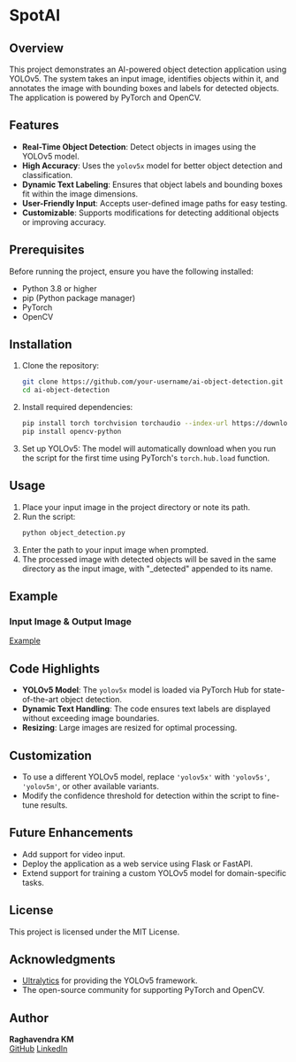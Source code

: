 # SpotAI

## Overview
This project demonstrates an AI-powered object detection application using YOLOv5. The system takes an input image, identifies objects within it, and annotates the image with bounding boxes and labels for detected objects. The application is powered by PyTorch and OpenCV.

## Features
- **Real-Time Object Detection**: Detect objects in images using the YOLOv5 model.
- **High Accuracy**: Uses the `yolov5x` model for better object detection and classification.
- **Dynamic Text Labeling**: Ensures that object labels and bounding boxes fit within the image dimensions.
- **User-Friendly Input**: Accepts user-defined image paths for easy testing.
- **Customizable**: Supports modifications for detecting additional objects or improving accuracy.

## Prerequisites
Before running the project, ensure you have the following installed:

- Python 3.8 or higher
- pip (Python package manager)
- PyTorch
- OpenCV

## Installation
1. Clone the repository:
   ```bash
   git clone https://github.com/your-username/ai-object-detection.git
   cd ai-object-detection
   ```

2. Install required dependencies:
   ```bash
   pip install torch torchvision torchaudio --index-url https://download.pytorch.org/whl/cu118
   pip install opencv-python
   ```

3. Set up YOLOv5:
   The model will automatically download when you run the script for the first time using PyTorch's `torch.hub.load` function.

## Usage
1. Place your input image in the project directory or note its path.
2. Run the script:
   ```bash
   python object_detection.py
   ```
3. Enter the path to your input image when prompted.
4. The processed image with detected objects will be saved in the same directory as the input image, with "_detected" appended to its name.

## Example
### Input Image & Output Image
[Example](https://imgur.com/a/pphbkOo)

## Code Highlights
- **YOLOv5 Model**: The `yolov5x` model is loaded via PyTorch Hub for state-of-the-art object detection.
- **Dynamic Text Handling**: The code ensures text labels are displayed without exceeding image boundaries.
- **Resizing**: Large images are resized for optimal processing.

## Customization
- To use a different YOLOv5 model, replace `'yolov5x'` with `'yolov5s'`, `'yolov5m'`, or other available variants.
- Modify the confidence threshold for detection within the script to fine-tune results.

## Future Enhancements
- Add support for video input.
- Deploy the application as a web service using Flask or FastAPI.
- Extend support for training a custom YOLOv5 model for domain-specific tasks.

## License
This project is licensed under the MIT License.

## Acknowledgments
- [Ultralytics](https://github.com/ultralytics/yolov5) for providing the YOLOv5 framework.
- The open-source community for supporting PyTorch and OpenCV.

## Author
**Raghavendra KM**  
[GitHub](https://github.com/Raghavendra-KM)
[LinkedIn](https://linkedin.com/in/raghavendrakm08)

